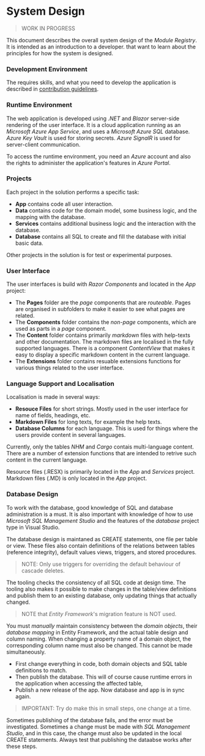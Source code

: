 # System Design

> WORK IN PROGRESS

This document describes the overall system design of the *Module Registry*.
It is intended as an introduction to a developer. 
that want to learn about the principles for how 
the system is designed.

### Development Environment
The requires skills, and what you need to develop the application is described in 
[contribution guidelines](https://github.com/tellurianinteractive/Tellurian.Trains.ModulesRegistryApp/blob/master/CONTRIBUTING.md).

### Runtime Environment
The web application is developed using *.NET* and *Blazor* server-side rendering of the user interface.
It is a cloud application running as an *Microsoft Azure App Service*, 
and uses a *Microsoft Azure SQL* database.
*Azure Key Vault* is used for storing secrets.
*Azure SignalR* is used for server-client communication.

To access the runtime environment, you need an *Azure* account and
also the rights to administer the application's features in *Azure Portal*.

### Projects 
Each project in the solution performs a specific task:
- **App** contains code all user interaction.
- **Data** contains code for the domain model, some business logic, and the mapping with the database.
- **Services** contains additional business logic and the interaction with the database.
- **Database** contains all SQL to create and fill the database with initial basic data. 

Other projects in the solution is for test or experimental purposes. 

### User Interface
The user interfaces is build with *Razor Components* and located in the *App* project:
- The **Pages** folder are the *page* components that are *routeable*.
Pages are organised in subfolders to make it easier to see what pages are related.
- The **Components** folder contains the *non-page* components, which are used as parts in a *page* component.
- The **Content** folder contains primarily *markdown* files with help-texts and other documentation.
The markdown files are localised in the fully supported languages. 
There is a component *ContentView* that makes it easy to display a specific markdown content in the current language.
- The **Extensions** folder contains resuable extensions functions for various things related to the user interface.

### Language Support and Localisation
Localisation is made in several ways:
- **Resouce Files** for short strings. Mostly used in the user interface for name of fields, headings, etc.
- **Markdown Files** for long texts, for example the help texts.
- **Database Columns** for each language. This is used for things where the users provide content in several languages.

Currently, only the tables *NHM* and *Cargo* contais multi-language content. There are a number of extension functions
that are intended to retrive such content in the current language.

Resource files (.RESX) is primarily located in the *App* and *Services* project.
Markdown files (.MD) is only located in the *App* project.

### Database Design
To work with the database, good knowledge of SQL and database administration is a must.
It is also important with knowledge of how to use *Microsoft SQL Management Studio* and
the features of the *database* project type in Visual Studio.

The database design is maintaned as CREATE statements, one file per table or view.
These files also contain definitions of the relations between tables (reference integrity), default values
views, triggers, and stored procedures. 

> NOTE: Only use triggers for overriding the default behaviour of cascade deletes.

The tooling checks the consistency of all SQL code at design time.
The tooling also makes it possible to make changes in the table/view definitions and publish 
them to an existing database, only updating things that actually changed.
>NOTE that *Entity Framework*'s migration feature is NOT used.

You must *manually* maintain consistency between the *domain objects*, their *database mapping* in Entity Framework,
and the actual table design and column naming. When changing a property name of a domain object, the corresponding 
column name must also be changed. This cannot be made simultaneously. 
- First change everything in code, both domain objects and SQL table definitions to match.
- Then publish the database. This will of course cause runtime errors in the application when accessing the affected table,
- Publish a new release of the app. Now database and app is in sync again. 

> IMPORTANT: Try do make this in small steps, one change at a time.

Sometimes publishing of the database fails, and the error must be investigated. 
Sometimes a change must be made with *SQL Management Studio*, and in this case, the change must also be
updated in the local CREATE statements. Always test that publishing the dataabse works after these steps.




